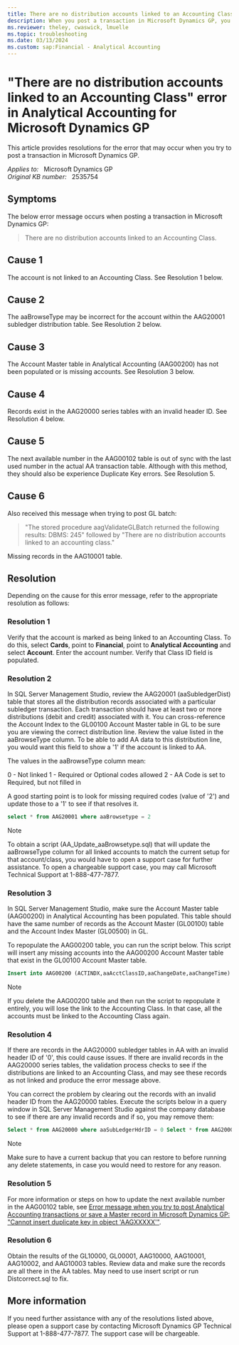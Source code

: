 ```yaml
---
title: There are no distribution accounts linked to an Accounting Class error in Analytical Accounting
description: When you post a transaction in Microsoft Dynamics GP, you receive an error message that states there are no distribution accounts linked to an Accounting Class.
ms.reviewer: theley, cwaswick, lmuelle
ms.topic: troubleshooting
ms.date: 03/13/2024
ms.custom: sap:Financial - Analytical Accounting
---
```

# "There are no distribution accounts linked to an Accounting Class" error in Analytical Accounting for Microsoft Dynamics GP

This article provides resolutions for the error that may occur when you try to post a transaction in Microsoft Dynamics GP.

_Applies to:_ &nbsp; Microsoft Dynamics GP  
_Original KB number:_ &nbsp; 2535754

## Symptoms

The below error message occurs when posting a transaction in Microsoft Dynamics GP:

> There are no distribution accounts linked to an Accounting Class.

## Cause 1

The account is not linked to an Accounting Class. See Resolution 1 below.

## Cause 2

The aaBrowseType may be incorrect for the account within the AAG20001 subledger distribution table. See Resolution 2 below.

## Cause 3

The Account Master table in Analytical Accounting (AAG00200) has not been populated or is missing accounts. See Resolution 3 below.

## Cause 4

Records exist in the AAG20000 series tables with an invalid header ID. See Resolution 4 below.

## Cause 5

The next available number in the AAG00102 table is out of sync with the last used number in the actual AA transaction table. Although with this method, they should also be experience Duplicate Key errors. See Resolution 5.

## Cause 6

Also received this message when trying to post GL batch:

> "The stored procedure aagValidateGLBatch returned the following results: DBMS: 245" followed by "There are no distribution accounts linked to an accounting class."

Missing records in the AAG10001 table.

## Resolution

Depending on the cause for this error message, refer to the appropriate resolution as follows:

### Resolution 1

Verify that the account is marked as being linked to an Accounting Class. To do this, select **Cards**, point to **Financial**, point to **Analytical Accounting** and select **Account**. Enter the account number. Verify that Class ID field is populated.

### Resolution 2

In SQL Server Management Studio, review the AAG20001 (aaSubledgerDist) table that stores all the distribution records associated with a particular subledger transaction. Each transaction should have at least two or more distributions (debit and credit) associated with it. You can cross-reference the Account Index to the GL00100 Account Master table in GL to be sure you are viewing the correct distribution line. Review the value listed in the aaBrowseType column. To be able to add AA data to this distribution line, you would want this field to show a '1' if the account is linked to AA.

The values in the aaBrowseType column mean:

0 - Not linked
1 - Required or Optional codes allowed
2 - AA Code is set to Required, but not filled in

A good starting point is to look for missing required codes (value of '2') and update those to a '1' to see if that resolves it.

```sql
select * from AAG20001 where aaBrowsetype = 2
```

> [!NOTE]
> To obtain a script (AA_Update_aaBrowsetype.sql) that will update the aaBrowseType column for all linked accounts to match the current setup for that account/class, you would have to open a support case for further assistance. To open a chargeable support case, you may call Microsoft Technical Support at 1-888-477-7877.

### Resolution 3

In SQL Server Management Studio, make sure the Account Master table (AAG00200) in Analytical Accounting has been populated.  This table should have the same number of records as the Account Master (GL00100) table and the Account Index Master (GL00500) in GL.

To repopulate the AAG00200 table, you can run the script below. This script will insert any missing accounts into the AAG00200 Account Master table that exist in the GL00100 Account Master table.

```sql
Insert into AAG00200 (ACTINDX,aaAcctClassID,aaChangeDate,aaChangeTime) select ACTINDX,0,convert(char(10),getdate(),111),convert(Char(12), getdate(),114) from GL00100 where ACTINDX not in (select ACTINDX from AAG00200)
```

> [!NOTE]
> If you delete the AAG00200 table and then run the script to repopulate it entirely, you will lose the link to the Accounting Class. In that case, all the accounts must be linked to the Accounting Class again.

### Resolution 4

If there are records in the AAG20000 subledger tables in AA with an invalid header ID of '0', this could cause issues. If there are invalid records in the AAG20000 series tables, the validation process checks to see if the distributions are linked to an Accounting Class, and may see these records as not linked and produce the error message above.

You can correct the problem by clearing out the records with an invalid header ID from the AAG20000 tables. Execute the scripts below in a query window in SQL Server Management Studio against the company database to see if there are any invalid records and if so, you may remove them:

```sql
Select * from AAG20000 where aaSubLedgerHdrID = 0 Select * from AAG20001 where aaSubLedgerHdrID = 0 Select * from AAG20002 where aaSubLedgerHdrID = 0 Select * from AAG20003 where aaSubLedgerHdrID = 0
```

> [!NOTE]
> Make sure to have a current backup that you can restore to before running any delete statements, in case you would need to restore for any reason.

### Resolution 5

For more information or steps on how to update the next available number in the AAG00102 table, see [Error message when you try to post Analytical Accounting transactions or save a Master record in Microsoft Dynamics GP: "Cannot insert duplicate key in object 'AAGXXXXX'"](https://support.microsoft.com/topic/error-message-when-you-try-to-post-analytical-accounting-transactions-or-save-a-master-record-in-microsoft-dynamics-gp-cannot-insert-duplicate-key-in-object-aagxxxxx-ac88e317-b184-91d6-1e58-5ccd7806ea4a).

### Resolution 6

Obtain the results of the GL10000, GL00001, AAG10000, AAG10001, AAG10002, and AAG10003 tables.  Review data and make sure the records are all there in the AA tables. May need to use insert script or run Distcorrect.sql to fix.

## More information

If you need further assistance with any of the resolutions listed above, please open a support case by contacting Microsoft Dynamics GP Technical Support at 1-888-477-7877. The support case will be chargeable.

